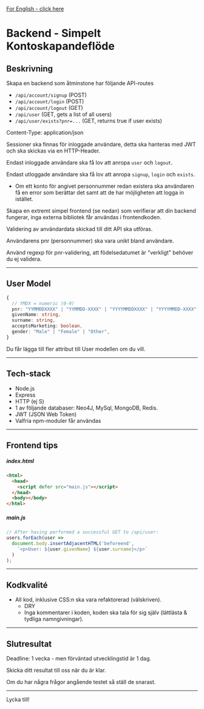 [For English - click here](https://translate.google.com/translate?sl=sv&tl=en&u=https://github.com/Majvall/dooli-work-test/tree/main/programming/backend)

# Backend - Simpelt Kontoskapandeflöde

## Beskrivning
Skapa en backend som åtminstone har följande API-routes
- `/api/account/signup` (POST)
- `/api/account/login` (POST)
- `/api/account/logout` (GET)
- `/api/user` (GET, gets a list of all users)
- `/api/user/exists?pnr=...` (GET, returns true if user exists)

Content-Type: application/json

Sessioner ska finnas för inloggade användare, detta ska hanteras med JWT och ska skickas via en HTTP-Header.

Endast inloggade användare ska få lov att anropa `user` och `logout`.

Endast utloggade användare ska få lov att anropa `signup`, `login` och `exists`.

- Om ett konto för angivet personnummer redan existera ska användaren få en error som berättar det samt att de har möjligheten att logga in istället.

Skapa en extremt simpel frontend (se nedan) som verifierar att din backend fungerar, inga externa bibliotek får användas i frontendkoden.

Validering av användardata skickad till ditt API ska utföras.

Användarens pnr (personnummer) ska vara unikt bland användare.

Använd regexp för pnr-validering, att födelsedatumet är "verkligt" behöver du ej validera.

---

## User Model
```ts
{
  // YMDX = numeric (0-9)
  pnr: "YYMMDDXXXX" | "YYMMDD-XXXX" | "YYYYMMDDXXXX" | "YYYYMMDD-XXXX",
  givenName: string,
  surname: string,
  acceptsMarketing: boolean,
  gender: "Male" | "Female" | "Other",
}
```
Du får lägga till fler attribut till User modellen om du vill.

---

## Tech-stack
- Node.js
- Express
- HTTP (ej S)
- 1 av följande databaser: Neo4J, MySql, MongoDB, Redis.
- JWT (JSON Web Token)
- Valfria npm-moduler får användas

---

## Frontend tips
##### index.html
```html
<html>
  <head>
    <script defer src="main.js"></script>
  </head>
  <body></body>
</html>
```
##### main.js
```js
// After having performed a successful GET to /api/user:
users.forEach(user =>
  document.body.insertAdjacentHTML('beforeend',
    `<p>User: ${user.givenName} ${user.surname}</p>`
  )
);
```

---

## Kodkvalité
- All kod, inklusive CSS:n ska vara refaktorerad (välskriven).
  - DRY
  - Inga kommentarer i koden, koden ska tala för sig själv (lättlästa & tydliga namngivningar).

---
## Slutresultat
Deadline: 1 vecka - men förväntad utvecklingstid är 1 dag.

Skicka ditt resultat till oss när du är klar.

Om du har några frågor angående testet så ställ de snarast.

---

Lycka till!